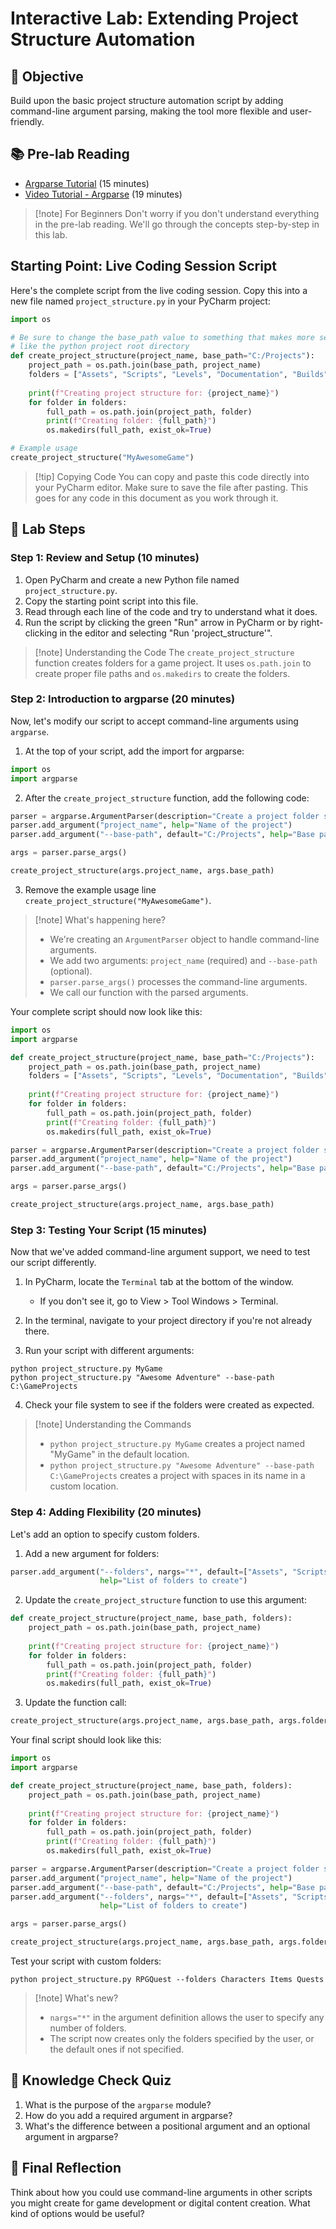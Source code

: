 # Interactive Lab: Extending Project Structure Automation

## 🎯 Objective
Build upon the basic project structure automation script by adding command-line argument parsing, making the tool more flexible and user-friendly.

## 📚 Pre-lab Reading
- [Argparse Tutorial](https://docs.python.org/3/howto/argparse.html) (15 minutes)
- [Video Tutorial - Argparse](https://www.youtube.com/watch?v=aGy7U5ItLRk) (19 minutes)

> [!note] For Beginners
> Don't worry if you don't understand everything in the pre-lab reading. We'll go through the concepts step-by-step in this lab.

## Starting Point: Live Coding Session Script

Here's the complete script from the live coding session. Copy this into a new file named `project_structure.py` in your PyCharm project:

```python
import os

# Be sure to change the base_path value to something that makes more sense for your project,
# like the python project root directory
def create_project_structure(project_name, base_path="C:/Projects"):
    project_path = os.path.join(base_path, project_name)
    folders = ["Assets", "Scripts", "Levels", "Documentation", "Builds"]
    
    print(f"Creating project structure for: {project_name}")
    for folder in folders:
        full_path = os.path.join(project_path, folder)
        print(f"Creating folder: {full_path}")
        os.makedirs(full_path, exist_ok=True)

# Example usage
create_project_structure("MyAwesomeGame")
```

> [!tip] Copying Code
> You can copy and paste this code directly into your PyCharm editor. Make sure to save the file after pasting. This goes for any code in this document as you work through it.

## 🧪 Lab Steps

### Step 1: Review and Setup (10 minutes)

1. Open PyCharm and create a new Python file named `project_structure.py`.
2. Copy the starting point script into this file.
3. Read through each line of the code and try to understand what it does.
4. Run the script by clicking the green "Run" arrow in PyCharm or by right-clicking in the editor and selecting "Run 'project_structure'".

> [!note] Understanding the Code
> The `create_project_structure` function creates folders for a game project. It uses `os.path.join` to create proper file paths and `os.makedirs` to create the folders.

### Step 2: Introduction to argparse (20 minutes)

Now, let's modify our script to accept command-line arguments using `argparse`.

1. At the top of your script, add the import for argparse:

```python
import os
import argparse
```

2. After the `create_project_structure` function, add the following code:

```python
parser = argparse.ArgumentParser(description="Create a project folder structure.")
parser.add_argument("project_name", help="Name of the project")
parser.add_argument("--base-path", default="C:/Projects", help="Base path for the project")

args = parser.parse_args()

create_project_structure(args.project_name, args.base_path)
```

3. Remove the example usage line `create_project_structure("MyAwesomeGame")`.

> [!note] What's happening here?
> - We're creating an `ArgumentParser` object to handle command-line arguments.
> - We add two arguments: `project_name` (required) and `--base-path` (optional).
> - `parser.parse_args()` processes the command-line arguments.
> - We call our function with the parsed arguments.

Your complete script should now look like this:

```python
import os
import argparse

def create_project_structure(project_name, base_path="C:/Projects"):
    project_path = os.path.join(base_path, project_name)
    folders = ["Assets", "Scripts", "Levels", "Documentation", "Builds"]
    
    print(f"Creating project structure for: {project_name}")
    for folder in folders:
        full_path = os.path.join(project_path, folder)
        print(f"Creating folder: {full_path}")
        os.makedirs(full_path, exist_ok=True)

parser = argparse.ArgumentParser(description="Create a project folder structure.")
parser.add_argument("project_name", help="Name of the project")
parser.add_argument("--base-path", default="C:/Projects", help="Base path for the project")

args = parser.parse_args()

create_project_structure(args.project_name, args.base_path)
```

### Step 3: Testing Your Script (15 minutes)

Now that we've added command-line argument support, we need to test our script differently.

1. In PyCharm, locate the `Terminal` tab at the bottom of the window.
   - If you don't see it, go to View > Tool Windows > Terminal.

2. In the terminal, navigate to your project directory if you're not already there.

3. Run your script with different arguments:

```
python project_structure.py MyGame
python project_structure.py "Awesome Adventure" --base-path C:\GameProjects
```

4. Check your file system to see if the folders were created as expected.

> [!note] Understanding the Commands
> - `python project_structure.py MyGame` creates a project named "MyGame" in the default location.
> - `python project_structure.py "Awesome Adventure" --base-path C:\GameProjects` creates a project with spaces in its name in a custom location.

### Step 4: Adding Flexibility (20 minutes)

Let's add an option to specify custom folders.

1. Add a new argument for folders:

```python
parser.add_argument("--folders", nargs="*", default=["Assets", "Scripts", "Levels", "Documentation", "Builds"], 
                    help="List of folders to create")
```

2. Update the `create_project_structure` function to use this argument:

```python
def create_project_structure(project_name, base_path, folders):
    project_path = os.path.join(base_path, project_name)
    
    print(f"Creating project structure for: {project_name}")
    for folder in folders:
        full_path = os.path.join(project_path, folder)
        print(f"Creating folder: {full_path}")
        os.makedirs(full_path, exist_ok=True)
```

3. Update the function call:

```python
create_project_structure(args.project_name, args.base_path, args.folders)
```

Your final script should look like this:

```python
import os
import argparse

def create_project_structure(project_name, base_path, folders):
    project_path = os.path.join(base_path, project_name)
    
    print(f"Creating project structure for: {project_name}")
    for folder in folders:
        full_path = os.path.join(project_path, folder)
        print(f"Creating folder: {full_path}")
        os.makedirs(full_path, exist_ok=True)

parser = argparse.ArgumentParser(description="Create a project folder structure.")
parser.add_argument("project_name", help="Name of the project")
parser.add_argument("--base-path", default="C:/Projects", help="Base path for the project")
parser.add_argument("--folders", nargs="*", default=["Assets", "Scripts", "Levels", "Documentation", "Builds"], 
                    help="List of folders to create")

args = parser.parse_args()

create_project_structure(args.project_name, args.base_path, args.folders)
```

Test your script with custom folders:

```
python project_structure.py RPGQuest --folders Characters Items Quests
```

> [!note] What's new?
> - `nargs="*"` in the argument definition allows the user to specify any number of folders.
> - The script now creates only the folders specified by the user, or the default ones if not specified.

## 🧠 Knowledge Check Quiz
1. What is the purpose of the `argparse` module?
2. How do you add a required argument in argparse?
3. What's the difference between a positional argument and an optional argument in argparse?

## 🤔 Final Reflection
Think about how you could use command-line arguments in other scripts you might create for game development or digital content creation. What kind of options would be useful?